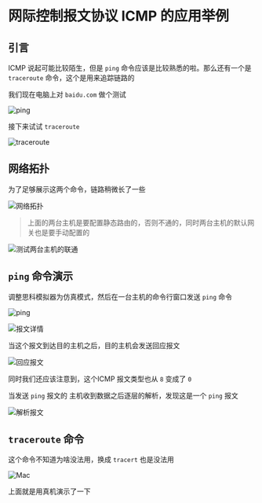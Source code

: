# 网际控制报文协议 ICMP 的应用举例

## 引言

ICMP 说起可能比较陌生，但是 `ping` 命令应该是比较熟悉的啦。那么还有一个是 `traceroute` 命令，这个是用来追踪链路的

我们现在电脑上对 `baidu.com` 做个测试

![ping](./image-20221106162342064.png) 

接下来试试 `traceroute`

![traceroute](./image-20221106162521577.png) 

## 网络拓扑

为了足够展示这两个命令，链路稍微长了一些

![网络拓扑](./image-20221106163456941.png)

> 上面的两台主机是要配置静态路由的，否则不通的，同时两台主机的默认网关也是要手动配置的

![测试两台主机的联通](./image-20221106163422297.png)

## `ping` 命令演示

调整思科模拟器为仿真模式，然后在一台主机的命令行窗口发送 `ping` 命令

![ping](./image-20221109082827584.png)

![报文详情](./image-20221109082846640.png)

当这个报文到达目的主机之后，目的主机会发送回应报文

![回应报文](./image-20221109083105105.png)

同时我们还应该注意到，这个ICMP 报文类型也从 `8` 变成了 `0`

当发送 `ping` 报文的 主机收到数据之后逐层的解析，发现这是一个 `ping` 报文

![解析报文](./image-20221109083612101.png)

## `traceroute` 命令

这个命令不知道为啥没法用，换成 `tracert` 也是没法用

![Mac](./image-20221109084026165.png)

上面就是用真机演示了一下

